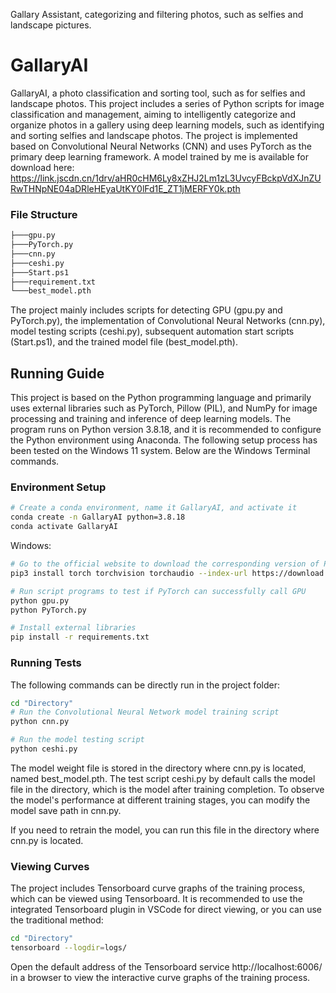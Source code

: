 Gallary Assistant, categorizing and filtering photos, such as selfies and landscape pictures.


# GallaryAI

GallaryAI, a photo classification and sorting tool, such as for selfies and landscape photos. This project includes a series of Python scripts for image classification and management, aiming to intelligently categorize and organize photos in a gallery using deep learning models, such as identifying and sorting selfies and landscape photos. The project is implemented based on Convolutional Neural Networks (CNN) and uses PyTorch as the primary deep learning framework. A model trained by me is available for download here: https://link.jscdn.cn/1drv/aHR0cHM6Ly8xZHJ2Lm1zL3UvcyFBckpVdXJnZURwTHNpNE04aDRleHEyaUtKY0lFd1E_ZT1jMERFY0k.pth

### File Structure

```bash
├───gpu.py
├───PyTorch.py
├───cnn.py
├───ceshi.py
├───Start.ps1
├───requirement.txt
└───best_model.pth
```

The project mainly includes scripts for detecting GPU (gpu.py and PyTorch.py), the implementation of Convolutional Neural Networks (cnn.py), model testing scripts (ceshi.py), subsequent automation start scripts (Start.ps1), and the trained model file (best_model.pth).

## Running Guide
This project is based on the Python programming language and primarily uses external libraries such as PyTorch, Pillow (PIL), and NumPy for image processing and training and inference of deep learning models. The program runs on Python version 3.8.18, and it is recommended to configure the Python environment using Anaconda. The following setup process has been tested on the Windows 11 system. Below are the Windows Terminal commands.

### Environment Setup
```bash
# Create a conda environment, name it GallaryAI, and activate it
conda create -n GallaryAI python=3.8.18
conda activate GallaryAI
```


Windows:
```bash 
# Go to the official website to download the corresponding version of PyTorch. Manual installation of the full version of PyTorch is required for GPU training
pip3 install torch torchvision torchaudio --index-url https://download.pytorch.org/whl/cu121

# Run script programs to test if PyTorch can successfully call GPU
python gpu.py
python PyTorch.py

# Install external libraries
pip install -r requirements.txt
```

### Running Tests

The following commands can be directly run in the project folder:

```bash
cd "Directory"
# Run the Convolutional Neural Network model training script
python cnn.py

# Run the model testing script
python ceshi.py
```

The model weight file is stored in the directory where cnn.py is located, named best_model.pth. The test script ceshi.py by default calls the model file in the directory, which is the model after training completion. To observe the model's performance at different training stages, you can modify the model save path in cnn.py.

If you need to retrain the model, you can run this file in the directory where cnn.py is located.

### Viewing Curves
The project includes Tensorboard curve graphs of the training process, which can be viewed using Tensorboard. It is recommended to use the integrated Tensorboard plugin in VSCode for direct viewing, or you can use the traditional method:

```bash
cd "Directory"
tensorboard --logdir=logs/
```

Open the default address of the Tensorboard service http://localhost:6006/ in a browser to view the interactive curve graphs of the training process.
